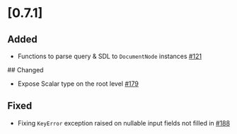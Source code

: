 # [0.7.1]

## Added
- Functions to parse query & SDL to `DocumentNode` instances [#121](https://github.com/dailymotion/tartiflette/issues/121)

## Changed
- Expose Scalar type on the root level [#179](https://github.com/dailymotion/tartiflette/issues/179)

## Fixed
- Fixing `KeyError` exception raised on nullable input fields not filled in [#188](https://github.com/dailymotion/tartiflette/issues/188)
